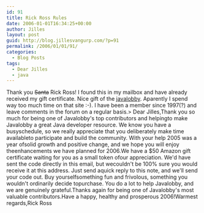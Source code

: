 ```yaml
---
id: 91
title: Rick Ross Rules
date: 2006-01-01T16:34:25+00:00
author: Jilles
layout: post
guid: http://blog.jillesvangurp.com/?p=91
permalink: /2006/01/01/91/
categories:
  - Blog Posts
tags:
  - Dear Jilles
  - java
---
```

Thank you <strike>Santa</strike> Rick Ross! I found this in my mailbox and have already received my gift certificate. Nice gift of the [javalobby](http://www.javalobby.org). Aparently I spend way too much time on that site :-). I have been a member since 1997(?) and leave comments in the forum on a regular basis.> Dear Jilles,Thank you so much for being one of Javalobby's top contributors and helpingto make Javalobby a great Java developer resource.  We know you have a busyschedule, so we really appreciate that you deliberately make time availableto participate and build the community. With your help 2005 was a year ofsolid growth and positive change, and we hope you will enjoy theenhancements we have planned for 2006.We have a $50 Amazon gift certificate waiting for you as a small token ofour appreciation. We'd have sent the code directly in this email, but wecouldn't be 100% sure you would receive it at this address. Just send aquick reply to this note, and we'll send your code out. Buy yourselfsomething fun and frivolous, something you wouldn't ordinarily decide topurchase. You do a lot to help Javalobby, and we are genuinely grateful.Thanks again for being one of Javalobby's most valuable contributors.Have a happy, healthy and prosperous 2006!Warmest regards,<span class="sg">Rick Ross</span>